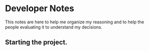 # Developer Notes

This notes are here to help me organize my reasoning and to help the people evaluating it to understand my decisions.

## Starting the project.
